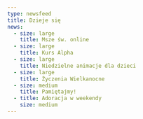```yaml
---
type: newsfeed
title: Dzieje się
news:
  - size: large
    title: Msze św. online
  - size: large
    title: Kurs Alpha
  - size: large
    title: Niedzielne animacje dla dzieci
  - size: large
    title: Życzenia Wielkanocne
  - size: medium
    title: Pamiętajmy!
  - title: Adoracja w weekendy
    size: medium
---
```

